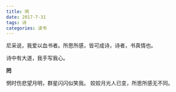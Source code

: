 ```yaml
---
title: 罔
date: 2017-7-31
tags: 诗
categories: 读书
---
```

尼采说，我爱以血书者。所思所感，皆可成诗，诗者，书真情也。

诗中有大道，我手写我心。

<!-- more -->
**罔**

惘时伤悲望月明，群星闪闪似笑我。
姣姣月光人已变，所思所感无不同。
